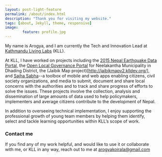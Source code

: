 ```yaml
---
layout: post-light-feature
permalink: /about/index.html 
description: "Thank you for visiting my website." 
tags: [about, Jekyll, theme, responsive]
image: 
        feature: profile.jpg
---
```


My name is Arogya, and I am currently the Tech and Innovation Lead at [Kathmandu Living Labs](http://kathmandulivinglabs.org/team) (KLL). 

At KLL, I have worked on projects including the [2015 Nepal Earthquake Data Portal](eq2015.npc.gov.np), the [Open Local Governance
Portal](http://neelakantha.klldev.org) for Neelakantha Municipality in Dhading District, the (Jaibik Map project)[http://jaibikmapv2.klldev.org/], and [Sajha Sabha](sajhasabha.org)--a toolbox of mobile and
web apps enabling citizens, civil society organizations, and media to submit, document and share local concerns with the
authorities and to track and share progress of efforts to solve the issues. These projects involve the collection, analysis and
dissemination of large amounts of data used to help policymakers, implementers and average citizens contribute to the
development of Nepal.

In addition to overseeing technical implementation, I enjoy supporting the professional growth of young team members by helping them identify, select and tackle learning opportunities within KLL’s scope of work.

### Contact me

If you find any of my work helpful, and would like to use it or collaborate with me, or KLL in any way, reach out to me at [arogyakoirala@gmail.com](mailto:arogyakoirala@gmail.com)

